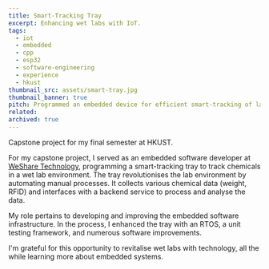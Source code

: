 ```yaml
---
title: Smart-Tracking Tray
excerpt: Enhancing wet labs with IoT.
tags:
  - iot
  - embedded
  - cpp
  - esp32
  - software-engineering
  - experience
  - hkust
thumbnail_src: assets/smart-tray.jpg
thumbnail_banner: true
pitch: Programmed an embedded device for efficient smart-tracking of lab chemicals.
related:
archived: true
---
```


Capstone project for my final semester at HKUST.

For my capstone project, I served as an embedded software developer at [WeShare Technology](https://www.wesharetechnology.com/), programming a smart-tracking tray to track chemicals in a wet lab environment. The tray revolutionises the lab environment by automating manual processes. It collects various chemical data (weight, RFID) and interfaces with a backend service to process and analyse the data.

My role pertains to developing and improving the embedded software infrastructure. In the process, I enhanced the tray with an RTOS, a unit testing framework, and numerous software improvements.

I'm grateful for this opportunity to revitalise wet labs with technology, all the while learning more about embedded systems.